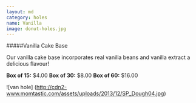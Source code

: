 ```yaml
---
layout: md
category: holes
name: Vanilla
image: donut-holes.jpg
---
```


#####Vanilla Cake Base

Our vanilla cake base incorporates real vanilla beans and vanilla extract a delicious flavour!

**Box of 15:** $4.00
**Box of 30:** $8.00
**Box of 60:** $16.00

![van hole] (http://cdn2-www.momtastic.com/assets/uploads/2013/12/SP_Dough04.jpg)